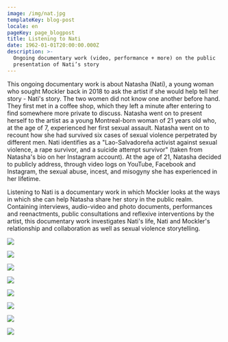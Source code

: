 ```yaml
---
image: /img/nat.jpg
templateKey: blog-post
locale: en
pageKey: page_blogpost
title: Listening to Nati
date: 1962-01-01T20:00:00.000Z
description: >-
  Ongoing documentary work (video, performance + more) on the public
  presentation of Nati’s story
---
```

This ongoing documentary work is about Natasha (Nati), a young woman who sought Mockler back in 2018 to ask the artist if she would help tell her story - Nati's story. The two women did not know one another before hand. They first met in a coffee shop, which they left a minute after entering to find somewhere more private to discuss. Natasha went on to present herself to the artist as a young Montreal-born woman of 21 years old who, at the age of 7, experienced her first sexual assault. Natasha went on to recount how she had survived six cases of sexual violence perpetrated by different men. Nati identifies as a "Lao-Salvadoreña activist against sexual violence, a rape survivor, and a suicide attempt survivor" (taken from Natasha's bio on her Instagram account). At the age of 21, Natasha decided to publicly address, through video logs on YouTube, Facebook and Instagram, the sexual abuse, incest, and misogyny she has experienced in her lifetime. 

Listening to Nati is a documentary work in which Mockler looks at the ways in which she can help Natasha share her story in the public realm. Containing interviews, audio-video and photo documents, performances and reenactments, public consultations and reflexive interventions by the artist, this documentary work investigates Nati's life, Nati and Mockler's relationship and collaboration as well as sexual violence storytelling.

![](/img/screen-shot-2019-09-23-at-9.48.25-am.png)

![](/img/screen-shot-2019-09-23-at-9.51.52-am.png)

![](/img/screen-shot-2019-09-23-at-9.42.26-am.png)

![](/img/screen-shot-2019-09-23-at-9.42.42-am.png)

![](/img/p1170236.jpg)

![](/img/screen-shot-2019-09-23-at-9.53.23-am.png)

![](/img/screen-shot-2019-09-23-at-9.52.37-am.png)

![](/img/screen-shot-2019-09-23-at-9.47.47-am.png)
